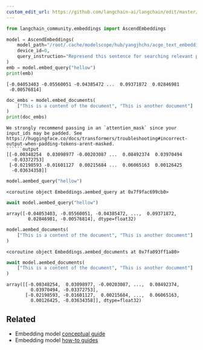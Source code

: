 ```yaml
---
custom_edit_url: https://github.com/langchain-ai/langchain/edit/master/docs/docs/integrations/text_embedding/ascend.ipynb
---
```

```python
from langchain_community.embeddings import AscendEmbeddings

model = AscendEmbeddings(
    model_path="/root/.cache/modelscope/hub/yangjhchs/acge_text_embedding",
    device_id=0,
    query_instruction="Represend this sentence for searching relevant passages: ",
)
emb = model.embed_query("hellow")
print(emb)
```
```output
[-0.04053403 -0.05560051 -0.04385472 ...  0.09371872  0.02846981
 -0.00576814]
```

```python
doc_embs = model.embed_documents(
    ["This is a content of the document", "This is another document"]
)
print(doc_embs)
```
```output
We strongly recommend passing in an `attention_mask` since your input_ids may be padded. See https://huggingface.co/docs/transformers/troubleshooting#incorrect-output-when-padding-tokens-arent-masked.
``````output
[[-0.00348254  0.03098977 -0.00203087 ...  0.08492374  0.03970494
  -0.03372753]
 [-0.02198593 -0.01601127  0.00215684 ...  0.06065163  0.00126425
  -0.03634358]]
```

```python
model.aembed_query("hellow")
```



```output
<coroutine object Embeddings.aembed_query at 0x7f9fac699cb0>
```



```python
await model.aembed_query("hellow")
```



```output
array([-0.04053403, -0.05560051, -0.04385472, ...,  0.09371872,
        0.02846981, -0.00576814], dtype=float32)
```



```python
model.aembed_documents(
    ["This is a content of the document", "This is another document"]
)
```



```output
<coroutine object Embeddings.aembed_documents at 0x7fa093ff1a80>
```



```python
await model.aembed_documents(
    ["This is a content of the document", "This is another document"]
)
```



```output
array([[-0.00348254,  0.03098977, -0.00203087, ...,  0.08492374,
         0.03970494, -0.03372753],
       [-0.02198593, -0.01601127,  0.00215684, ...,  0.06065163,
         0.00126425, -0.03634358]], dtype=float32)
```



## Related

- Embedding model [conceptual guide](/docs/concepts/#embedding-models)
- Embedding model [how-to guides](/docs/how_to/#embedding-models)
